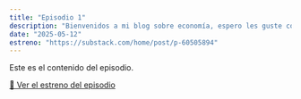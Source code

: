 ```yaml
---
title: "Episodio 1"
description: "Bienvenidos a mi blog sobre economía, espero les guste como a mí me gusta."
date: "2025-05-12" 
estreno: "https://substack.com/home/post/p-60505894"
---
```

Este es el contenido del episodio.

[🔗 Ver el estreno del episodio](https://substack.com/home/post/p-60505894)
